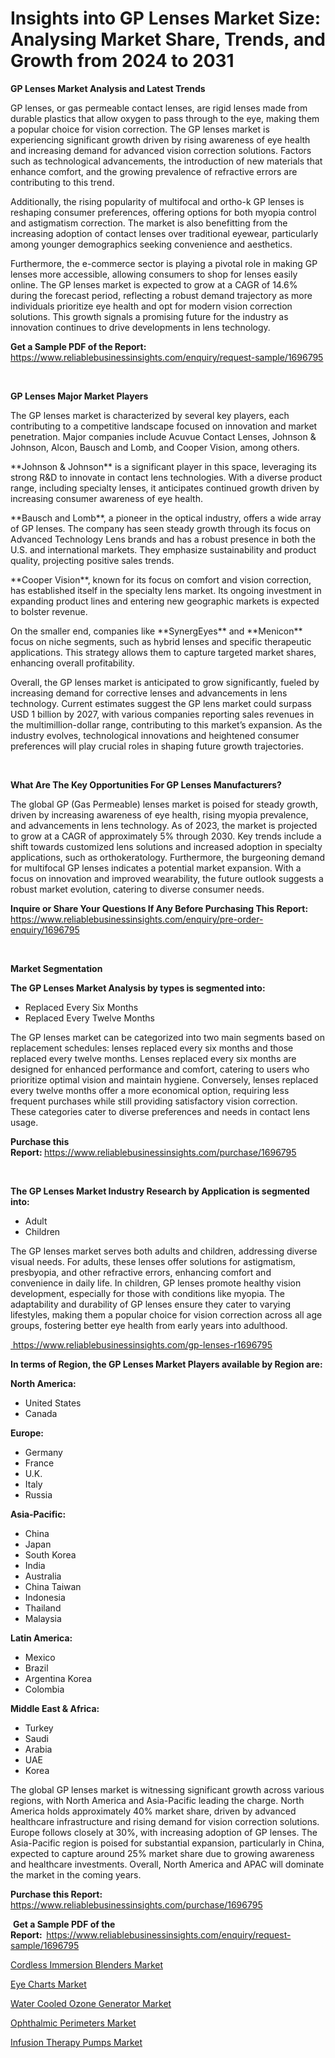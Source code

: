 <p><h1>Insights into GP Lenses Market Size: Analysing Market Share, Trends, and Growth from 2024 to 2031</h1></p><p><strong>GP Lenses Market Analysis and Latest Trends</strong></p>
<p><p>GP lenses, or gas permeable contact lenses, are rigid lenses made from durable plastics that allow oxygen to pass through to the eye, making them a popular choice for vision correction. The GP lenses market is experiencing significant growth driven by rising awareness of eye health and increasing demand for advanced vision correction solutions. Factors such as technological advancements, the introduction of new materials that enhance comfort, and the growing prevalence of refractive errors are contributing to this trend.</p><p>Additionally, the rising popularity of multifocal and ortho-k GP lenses is reshaping consumer preferences, offering options for both myopia control and astigmatism correction. The market is also benefitting from the increasing adoption of contact lenses over traditional eyewear, particularly among younger demographics seeking convenience and aesthetics.</p><p>Furthermore, the e-commerce sector is playing a pivotal role in making GP lenses more accessible, allowing consumers to shop for lenses easily online. The GP lenses market is expected to grow at a CAGR of 14.6% during the forecast period, reflecting a robust demand trajectory as more individuals prioritize eye health and opt for modern vision correction solutions. This growth signals a promising future for the industry as innovation continues to drive developments in lens technology.</p></p>
<p><strong>Get a Sample PDF of the Report:&nbsp;</strong> <a href="https://www.reliablebusinessinsights.com/enquiry/request-sample/1696795?utm_campaign=1091&utm_medium=2&utm_source=Github&utm_content=ia&utm_term=20102024&utm_id=gp-lenses">https://www.reliablebusinessinsights.com/enquiry/request-sample/1696795</a></p>
<p>&nbsp;</p>
<p><strong>GP Lenses Major Market Players</strong></p>
<p><p>The GP lenses market is characterized by several key players, each contributing to a competitive landscape focused on innovation and market penetration. Major companies include Acuvue Contact Lenses, Johnson & Johnson, Alcon, Bausch and Lomb, and Cooper Vision, among others.</p><p>**Johnson & Johnson** is a significant player in this space, leveraging its strong R&D to innovate in contact lens technologies. With a diverse product range, including specialty lenses, it anticipates continued growth driven by increasing consumer awareness of eye health.</p><p>**Bausch and Lomb**, a pioneer in the optical industry, offers a wide array of GP lenses. The company has seen steady growth through its focus on Advanced Technology Lens brands and has a robust presence in both the U.S. and international markets. They emphasize sustainability and product quality, projecting positive sales trends.</p><p>**Cooper Vision**, known for its focus on comfort and vision correction, has established itself in the specialty lens market. Its ongoing investment in expanding product lines and entering new geographic markets is expected to bolster revenue.</p><p>On the smaller end, companies like **SynergEyes** and **Menicon** focus on niche segments, such as hybrid lenses and specific therapeutic applications. This strategy allows them to capture targeted market shares, enhancing overall profitability.</p><p>Overall, the GP lenses market is anticipated to grow significantly, fueled by increasing demand for corrective lenses and advancements in lens technology. Current estimates suggest the GP lens market could surpass USD 1 billion by 2027, with various companies reporting sales revenues in the multimillion-dollar range, contributing to this market’s expansion. As the industry evolves, technological innovations and heightened consumer preferences will play crucial roles in shaping future growth trajectories.</p></p>
<p>&nbsp;</p>
<p><strong>What Are The Key Opportunities For GP Lenses Manufacturers?</strong></p>
<p><p>The global GP (Gas Permeable) lenses market is poised for steady growth, driven by increasing awareness of eye health, rising myopia prevalence, and advancements in lens technology. As of 2023, the market is projected to grow at a CAGR of approximately 5% through 2030. Key trends include a shift towards customized lens solutions and increased adoption in specialty applications, such as orthokeratology. Furthermore, the burgeoning demand for multifocal GP lenses indicates a potential market expansion. With a focus on innovation and improved wearability, the future outlook suggests a robust market evolution, catering to diverse consumer needs.</p></p>
<p><strong>Inquire or Share Your Questions If Any Before Purchasing This Report:</strong> <a href="https://www.reliablebusinessinsights.com/enquiry/pre-order-enquiry/1696795?utm_campaign=1091&utm_medium=2&utm_source=Github&utm_content=ia&utm_term=20102024&utm_id=gp-lenses">https://www.reliablebusinessinsights.com/enquiry/pre-order-enquiry/1696795</a></p>
<p>&nbsp;</p>
<p><strong>Market Segmentation</strong></p>
<p><strong>The GP Lenses Market Analysis by types is segmented into:</strong></p>
<p><ul><li>Replaced Every Six Months</li><li>Replaced Every Twelve Months</li></ul></p>
<p><p>The GP lenses market can be categorized into two main segments based on replacement schedules: lenses replaced every six months and those replaced every twelve months. Lenses replaced every six months are designed for enhanced performance and comfort, catering to users who prioritize optimal vision and maintain hygiene. Conversely, lenses replaced every twelve months offer a more economical option, requiring less frequent purchases while still providing satisfactory vision correction. These categories cater to diverse preferences and needs in contact lens usage.</p></p>
<p><strong>Purchase this Report:&nbsp;</strong><a href="https://www.reliablebusinessinsights.com/purchase/1696795?utm_campaign=1091&utm_medium=2&utm_source=Github&utm_content=ia&utm_term=20102024&utm_id=gp-lenses">https://www.reliablebusinessinsights.com/purchase/1696795</a></p>
<p>&nbsp;</p>
<p><strong>The GP Lenses Market Industry Research by Application is segmented into:</strong></p>
<p><ul><li>Adult</li><li>Children</li></ul></p>
<p><p>The GP lenses market serves both adults and children, addressing diverse visual needs. For adults, these lenses offer solutions for astigmatism, presbyopia, and other refractive errors, enhancing comfort and convenience in daily life. In children, GP lenses promote healthy vision development, especially for those with conditions like myopia. The adaptability and durability of GP lenses ensure they cater to varying lifestyles, making them a popular choice for vision correction across all age groups, fostering better eye health from early years into adulthood.</p></p>
<p><a href="https://www.reliablebusinessinsights.com/gp-lenses-r1696795?utm_campaign=1091&utm_medium=2&utm_source=Github&utm_content=ia&utm_term=20102024&utm_id=gp-lenses">&nbsp;https://www.reliablebusinessinsights.com/gp-lenses-r1696795</a></p>
<p><strong>In terms of Region, the GP Lenses Market Players available by Region are:</strong></p>
<p>
    <p> <strong> North America: </strong>
        <ul>
            <li>United States</li>
            <li>Canada</li>
        </ul>
        </p> 
    <p> <strong> Europe: </strong>
        <ul>
            <li>Germany</li>
            <li>France</li>
            <li>U.K.</li>
            <li>Italy</li>
            <li>Russia</li>
        </ul>
        </p> 
    <p> <strong> Asia-Pacific: </strong>
        <ul>
            <li>China</li>
            <li>Japan</li>
            <li>South Korea</li>
            <li>India</li>
            <li>Australia</li>
            <li>China Taiwan</li>
            <li>Indonesia</li>
            <li>Thailand</li>
            <li>Malaysia</li>
        </ul>
        </p> 
    <p> <strong> Latin America: </strong>
        <ul>
            <li>Mexico</li>
            <li>Brazil</li>
            <li>Argentina Korea</li>
            <li>Colombia</li>
        </ul>
        </p> 
    <p> <strong> Middle East & Africa: </strong>
        <ul>
            <li>Turkey</li>
            <li>Saudi</li>
            <li>Arabia</li>
            <li>UAE</li>
            <li>Korea</li>
        </ul>
    </p>
    </p>
<p><p>The global GP lenses market is witnessing significant growth across various regions, with North America and Asia-Pacific leading the charge. North America holds approximately 40% market share, driven by advanced healthcare infrastructure and rising demand for vision correction solutions. Europe follows closely at 30%, with increasing adoption of GP lenses. The Asia-Pacific region is poised for substantial expansion, particularly in China, expected to capture around 25% market share due to growing awareness and healthcare investments. Overall, North America and APAC will dominate the market in the coming years.</p></p>
<p><strong>Purchase this Report: </strong><a href="https://www.reliablebusinessinsights.com/purchase/1696795?utm_campaign=1091&utm_medium=2&utm_source=Github&utm_content=ia&utm_term=20102024&utm_id=gp-lenses">https://www.reliablebusinessinsights.com/purchase/1696795</a></p>
<p>&nbsp;<strong>Get a Sample PDF of the Report:&nbsp;&nbsp;</strong><a href="https://www.reliablebusinessinsights.com/enquiry/request-sample/1696795?utm_campaign=1091&utm_medium=2&utm_source=Github&utm_content=ia&utm_term=20102024&utm_id=gp-lenses">https://www.reliablebusinessinsights.com/enquiry/request-sample/1696795</a></p>
<p><strong></strong></p>
<p><p><a href="https://github.com/tewellnudorennk/Market-Research-Report-List-1/blob/main/cordless-immersion-blenders-market.md?utm_campaign=1091&utm_medium=2&utm_source=Github&utm_content=ia&utm_term=20102024&utm_id=gp-lenses">Cordless Immersion Blenders Market</a></p><p><a href="https://www.linkedin.com/pulse/global-eye-charts-market-exploring-share-trends-future-jwjpe?utm_campaign=1091&utm_medium=2&utm_source=Github&utm_content=ia&utm_term=20102024&utm_id=gp-lenses">Eye Charts Market</a></p><p><a href="https://issuu.com/reportprime-2/docs/water-cooled-ozone-generator-market_1427e987dbb647?utm_campaign=1091&utm_medium=2&utm_source=Github&utm_content=ia&utm_term=20102024&utm_id=gp-lenses">Water Cooled Ozone Generator Market</a></p><p><a href="https://www.linkedin.com/pulse/trends-global-ophthalmic-perimeters-market-forecast-analysis-abl0e?utm_campaign=1091&utm_medium=2&utm_source=Github&utm_content=ia&utm_term=20102024&utm_id=gp-lenses">Ophthalmic Perimeters Market</a></p><p><a href="https://github.com/lavenaz9fufin/Market-Research-Report-List-1/blob/main/infusion-therapy-pumps-market.md?utm_campaign=1091&utm_medium=2&utm_source=Github&utm_content=ia&utm_term=20102024&utm_id=gp-lenses">Infusion Therapy Pumps Market</a></p></p>